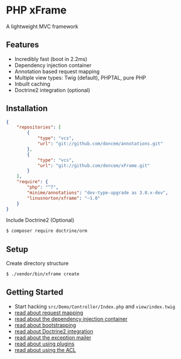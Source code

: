 PHP xFrame
==========

A lightweight MVC framework

Features
--------

* Incredibly fast (boot in 2.2ms)
* Dependency injection container
* Annotation based request mapping
* Multiple view types: Twig (default), PHPTAL, pure PHP
* Inbuilt caching
* Doctrine2 integration (optional)

Installation
------------

```json
{
    "repositories": [
        {
            "type": "vcs",
            "url": "git://github.com/doncem/annotations.git"
        },
        {
            "type": "vcs",
            "url": "git://github.com/doncem/xFrame.git"
        }
    ],
    "require": {
        "php": "^7",
        "minime/annotations": "dev-type-upgrade as 3.0.x-dev",
        "linusnorton/xframe": "~1.0"
    }
}
```

Include Doctrine2 (Optional)

```bash
$ composer require doctrine/orm
```

Setup
-----

Create directory structure

```bash
$ ./vendor/bin/xframe create
```

Getting Started
---------------

* Start hacking `src/Demo/Controller/Index.php` and `view/index.twig`
* [read about request mapping](http://www.donatasmart.lt/xFrame/request-mapping)
* [read about the dependency injection container](http://www.donatasmart.lt/xFrame/dependency-injection-container)
* [read about bootstrapping](http://www.donatasmart.lt/xFrame/bootstrap)
* [read about Doctrine2 integration](http://www.donatasmart.lt/xFrame/doctrine2-integration)
* [read about the exception mailer](http://www.donatasmart.lt/xFrame/exception-mailer)
* [read about using plugins](http://www.donatasmart.lt/xFrame/using-plugins)
* [read about using the ACL](http://www.donatasmart.lt/xFrame/using-the-acl)
